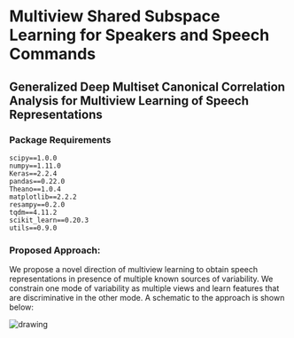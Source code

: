# Multiview Shared Subspace Learning for Speakers and Speech Commands  

## Generalized Deep Multiset Canonical Correlation Analysis for Multiview Learning of Speech Representations

### Package Requirements  

```
scipy==1.0.0
numpy==1.11.0
Keras==2.2.4
pandas==0.22.0
Theano==1.0.4
matplotlib==2.2.2
resampy==0.2.0
tqdm==4.11.2
scikit_learn==0.20.3
utils==0.9.0
```

### Proposed Approach:  

We propose a novel direction of multiview learning to obtain speech representations in presence of multiple known sources of variability. We constrain one mode of variability as multiple views and learn features that are discriminative in the other mode.  A schematic to the approach is shown below:

![drawing](https://docs.google.com/drawings/d/16QHfxoro1UIbR4yB6SA_TDhdlPCLeRqwscBCufErlPM/export/png)
